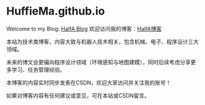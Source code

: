 # HuffieMa.github.io
Welcome to my Blog: [HalfA Blog](https://www.mahaofei.com/)
欢迎访问我的博客：[HalfA博客](https://www.mahaofei.com/)

本站为技术类博客，内容大致与机器人技术相关，包含机械、电子、程序设计三大领域。

未来的博文会更偏向程序设计领域（环境感知与地图建模），同时后续考虑分享更多学习、任务管理经验。

本博客的内容实时同步发表在CSDN，欢迎大家访问并关注我的账号！

如果对博客内容有任何建议或意见，可在本站或CSDN留言。

